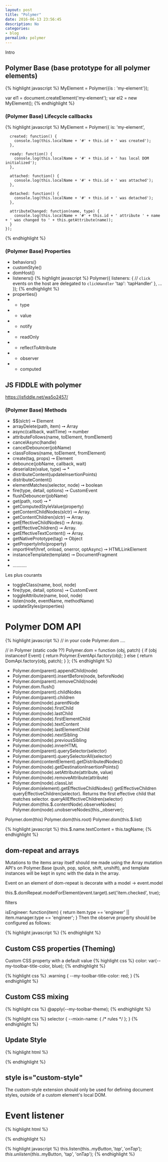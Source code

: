 ```yaml
---
layout: post
title: "Polymer"
date: 2016-06-13 23:56:45
description: No
categories:
- blog
permalink: polymer
---
```



Intro

## Polymer Base (base prototype for all polymer elements)

{% highlight javascript %}
MyElement = Polymer({is : 'my-element'});

var el1 = document.createElement('my-element');
var el2 = new MyElement();
{% endhighlight %}


### (Polymer Base) Lifecycle callbacks

{% highlight javascript %}
MyElement = Polymer({
      is: 'my-element',

      created: function() {
        console.log(this.localName + '#' + this.id + ' was created');
      },

      ready: function() {
        console.log(this.localName + '#' + this.id + ' has local DOM initialized');
      },

      attached: function() {
        console.log(this.localName + '#' + this.id + ' was attached');
      },

      detached: function() {
        console.log(this.localName + '#' + this.id + ' was detached');
      },

      attributeChanged: function(name, type) {
        console.log(this.localName + '#' + this.id + ' attribute ' + name + ' was changed to ' + this.getAttribute(name));
      }
    });
{% endhighlight %}

### (Polymer Base) Properties

* behaviors()
* customStyle()
* domHost()
* listeners()
{% highlight javascript %}
Polymer({
  listeners: {
    // `click` events on the host are delegated to `clickHandler`
    'tap': 'tapHandler'
  },
...
});
{% endhighlight %}
* properties()
* * type 
* * value 
* * notify 
* * readOnly 
* * reflectToAttribute 
* * observer 
* * computed 

## JS FIDDLE with polymer 

https://jsfiddle.net/wa5o2457/

### (Polymer Base) Methods
* $$(slctr) ➙ Element
* arrayDelete(path, item) ➙ Array
* async(callback, waitTime) ➙ number
* attributeFollows(name, toElement, fromElement)
* cancelAsync(handle)
* cancelDebouncer(jobName)
* classFollows(name, toElement, fromElement)
* create(tag, props) ➙ Element
* debounce(jobName, callback, wait)
* deserialize(value, type) ➙ *
* distributeContent(updateInsertionPoints)
* distributeContent()
* elementMatches(selector, node) ➙ boolean
* fire(type, detail, options) ➙ CustomEvent
* flushDebouncer(jobName)
* get(path, root) ➙ *
* getComputedStyleValue(property)
* getContentChildNodes(slctr) ➙ Array.<Node>
* getContentChildren(slctr) ➙ Array.<HTMLElement>
* getEffectiveChildNodes() ➙ Array.<Node>
* getEffectiveChildren() ➙ Array.<Node>
* getEffectiveTextContent() ➙ Array.<Node>
* getNativePrototype(tag) ➙ Object
* getPropertyInfo(property)
* importHref(href, onload, onerror, optAsync) ➙ HTMLLinkElement
* instanceTemplate(template) ➙ DocumentFragment
* 
* ...........


Les plus courants
* toggleClass(name, bool, node)
* fire(type, detail, options) ➙ CustomEvent
* toggleAttribute(name, bool, node)
* listen(node, eventName, methodName)
* updateStyles(properties)

# Polymer DOM API

{% highlight javascript %}
// in your code
Polymer.dom ....
    
// in Polymer (static code ??)
Polymer.dom = function (obj, patch) {
    if (obj instanceof Event) {
        return Polymer.EventApi.factory(obj);
    } else {
        return DomApi.factory(obj, patch);
    }
};
{% endhighlight %}

* Polymer.dom(parent).appendChild(node)
* Polymer.dom(parent).insertBefore(node, beforeNode)
* Polymer.dom(parent).removeChild(node)
* Polymer.dom.flush()
* Polymer.dom(parent).childNodes
* Polymer.dom(parent).children
* Polymer.dom(node).parentNode
* Polymer.dom(node).firstChild
* Polymer.dom(node).lastChild
* Polymer.dom(node).firstElementChild
* Polymer.dom(node).textContent
* Polymer.dom(node).lastElementChild
* Polymer.dom(node).nextSibling
* Polymer.dom(node).previousSibling
* Polymer.dom(node).innerHTML
* Polymer.dom(parent).querySelector(selector)
* Polymer.dom(parent).querySelectorAll(selector)
* Polymer.dom(contentElement).getDistributedNodes()
* Polymer.dom(node).getDestinationInsertionPoints()
* Polymer.dom(node).setAttribute(attribute, value)
* Polymer.dom(node).removeAttribute(attribute)
* Polymer.dom(node).classList
Polymer.dom(element).getEffectiveChildNodes()
getEffectiveChildren
queryEffectiveChildren(selector). Returns the first effective child that matches selector.
queryAllEffectiveChildren(selector)
Polymer.dom(this.$.contentNode).observeNodes(
Polymer.dom(node).unobserveNodes(this._observer);

Polymer.dom(this)
Polymer.dom(this.root)
Polymer.dom(this.$.list)

{% highlight javascript %}
    this.$.name.textContent = this.tagName;
{% endhighlight %}

## dom-repeat and arrays

Mutations to the items array itself should me made using the Array mutation API's on Polymer.Base 
(push, pop, splice, shift, unshift), and template instances will be kept in sync with the data in the array.

Event on an element of dom-repeat is decorate with a model -> event.model
 
this.$.domRepeat.modelForElement(event.target).set('item.checked', true);

filters

isEngineer: function(item) {
    return item.type == 'engineer' || item.manager.type == 'engineer';
}
Then the observe property should be configured as follows:

{% highlight javascript %}
<template is="dom-repeat" items="{{employees}}"
          filter="isEngineer" observe="type manager.type">
{% endhighlight %}
          

#  Data binding

Bind a property (sub-prop) from a custom element to a property or attribute of an element
in its local DOM.

## Binding annotations
 
* [[]] -> one way binding. host-to-child. The element in the local DOM can't modify the value. 
* \{\{\}\} -> one-way or two-ways binding


{% highlight html %}
<body> // this is the host
    <custom-element att={{att}}></custom-element> //child
</body>
{% endhighlight %}

// IF a property is used only inside a custom element then there is no need to notify

https://www.polymer-project.org/1.0/docs/devguide/data-binding



# Properties

 type: Boolean, Date, Number, String, Array or Object
 
# Style 

:host -> it's like a this for CSS

{% highlight javascript %}
<style> should be placed inside <template>
{% endhighlight %}

{% highlight html %}

<dom-module id="my-element">
  <template>

    <style>
      :host {
        display: block;
        border: 1px solid red;
      }
      #child-element {
        background: yellow;
      }
      /* styling elements distributed to content (via ::content) requires */
      /* selecting the parent of the <content> element for compatibility with */
      /* shady DOM . This can be :host or a wrapper element. */
      .content-wrapper ::content > .special {
        background: orange;
      }
    </style>

    <div id="child-element">In local DOM!</div>
    <div class="content-wrapper"><content></content></div>

  </template>

  <script>

      Polymer({
          is: 'my-element'
      });

  </script>

</dom-module>
{% endhighlight %}

## Custom CSS properties (Theming)

Custom CSS property with a default value
{% highlight css %}
color: var(--my-toolbar-title-color, blue);
{% endhighlight %}

{% highlight css %}
.warning {
    --my-toolbar-title-color: red;
}
{% endhighlight %}


## Custom CSS mixing

{% highlight css %}
@apply(--my-toolbar-theme);
{% endhighlight %}

{% highlight css %}
selector {
  --mixin-name: {
    /* rules */
  };
}
{% endhighlight %}

## Update Style

{% highlight html %}
<script>
    Polymer({
      is: 'x-custom',
      changeTheme: function() {
        this.customStyle['--my-toolbar-color'] = 'blue';
        this.updateStyles();
      }
    });
</script>
{% endhighlight %}

## style is="custom-style"
The custom-style extension should only be used for defining document styles, outside of a custom element's local DOM.

# Event listener

{% highlight html %}
<dom-module id="x-custom">
  <template>
    <div>I will respond</div>
    <div>to a tap on</div>
    <div>any of my children!</div>
    <div id="special">I am special!</div>
  </template>

  <script>
    Polymer({

      is: 'x-custom',

      listeners: {
        'tap': 'regularTap',
        'special.tap': 'specialTap'
      },

      regularTap: function(e) {
        alert("Thank you for tapping");
      },

      specialTap: function(e) {
        alert("It was special tapping");
      }

    });
  </script>
</dom-module>
{% endhighlight %}

{% highlight javascript %}
this.listen(this.$.myButton, 'tap', 'onTap');
this.unlisten(this.$.myButton, 'tap', 'onTap');
{% endhighlight %}